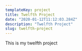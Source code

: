 ```yaml
---
templateKey: project
title: Twelfth Project
date: "2020-01-12T11:12:03.284Z"
description: "Twelfth Project"
slug: twelfth-project
---
```

This is my twelfth project